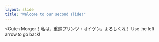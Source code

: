 ```yaml
---
layout: slide
title: "Welcome to our second slide!"
---
```

<Guten Morgen！私は、重巡プリンツ・オイゲン。よろしくね！
Use the left arrow to go back!
